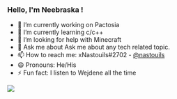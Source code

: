 ### Hello, I'm Neebraska !


- 🔭 I’m currently working on Pactosia
- 🌱 I’m currently learning c/c++
- 🤔 I’m looking for help with Minecraft
- 💬 Ask me about Ask me about any tech related topic.
- 📫 How to reach me: xNastouils#2702 - [@nastouils](https://twitter.com/nastouils)
- 😄 Pronouns: He/His
- ⚡ Fun fact: I listen to Wejdene all the time


<img src="https://github-readme-stats.vercel.app/api?username=Neebraska&&show_icons=true&title_color=ffffff&icon_color=bb2acf&text_color=daf7dc&bg_color=151515">
